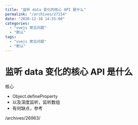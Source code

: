 ```yaml
---
title: "监听 data 变化的核心 API 是什么"
permalink: "/archives/27154"
date: "2020-12-10 14:55:00"
categories: 
  - "vuejs 常见问题"
  - "默认"
tags: 
  - "vuejs 常见问题"
  - "默认"
---
```


# 监听 data 变化的核心 API 是什么

核心

- Object.defineProperty
- 以及深度监听，监听数组
- 有何缺点，参考

/archives/26963/
